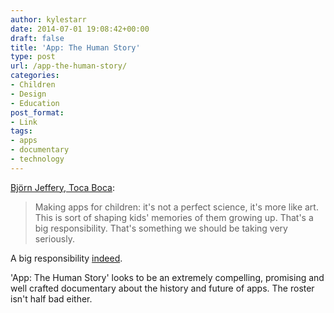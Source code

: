 ```yaml
---
author: kylestarr
date: 2014-07-01 19:08:42+00:00
draft: false
title: 'App: The Human Story'
type: post
url: /app-the-human-story/
categories:
- Children
- Design
- Education
post_format:
- Link
tags:
- apps
- documentary
- technology
---
```


[Björn Jeffery, Toca Boca](https://www.kickstarter.com/projects/appdocu/app-the-human-story):


<blockquote>Making apps for children: it's not a perfect science, it's more like art. This is sort of shaping kids' memories of them growing up. That's a big responsibility. That's something we should be taking very seriously.</blockquote>


A big responsibility [indeed](https://twitter.com/_kylestarr/status/466586455167758336).

'App: The Human Story' looks to be an extremely compelling, promising and well crafted documentary about the history and future of apps. The roster isn't half bad either.
